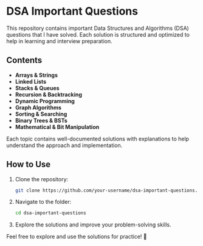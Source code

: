 # DSA Important Questions

This repository contains important Data Structures and Algorithms (DSA) questions that I have solved. Each solution is structured and optimized to help in learning and interview preparation.

## Contents
- **Arrays & Strings**
- **Linked Lists**
- **Stacks & Queues**
- **Recursion & Backtracking**
- **Dynamic Programming**
- **Graph Algorithms**
- **Sorting & Searching**
- **Binary Trees & BSTs**
- **Mathematical & Bit Manipulation**

Each topic contains well-documented solutions with explanations to help understand the approach and implementation.

## How to Use
1. Clone the repository:
   ```bash
   git clone https://github.com/your-username/dsa-important-questions.git
   ```
2. Navigate to the folder:
   ```bash
   cd dsa-important-questions
   ```
3. Explore the solutions and improve your problem-solving skills.

Feel free to explore and use the solutions for practice! 🚀


